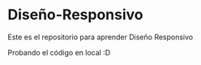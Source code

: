 # Diseño-Responsivo
Este es el repositorio para aprender Diseño Responsivo


Probando el código en local :D